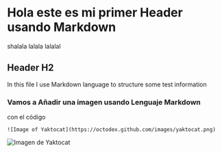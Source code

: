 # Hola este es mi primer Header usando Markdown

shalala lalala
lalalal

## Header H2
In this file I use Markdown language to structure some test information

### Vamos a Añadir una imagen usando Lenguaje Markdown
con el código
```
![Image of Yaktocat](https://octodex.github.com/images/yaktocat.png)
```

![Imagen de Yaktocat](https://octodex.github.com/images/yaktocat.png)
